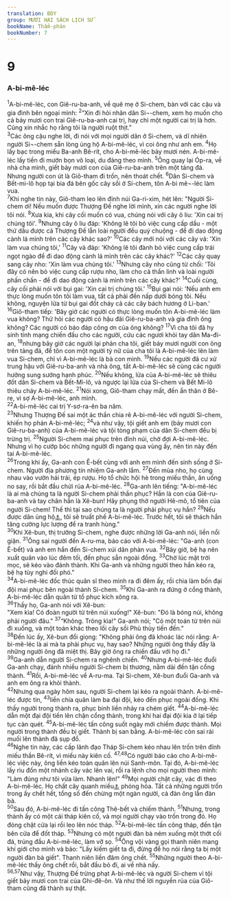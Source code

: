 ```yaml
---
translation: BDY
group: MƯƠI HAI SÁCH LỊCH SỬ
bookName: Thẩm-phán 
bookNumber: 7
---
```


<div class="title"><h1>9</h1><h3>A-bi-mê-léc</h3></div>
<span class="verse cac_9_1"><sup>1</sup>A-bi-mê-léc, con Giê-ru-ba-anh, về quê mẹ ở Si-chem, bàn với các cậu và gia đình bên ngoại mình: </span>
<span class="verse cac_9_2"><sup>2</sup>“Xin đi hỏi nhân dân Si¬-chem, xem họ muốn cho cả bảy mươi con trai Giê-ru-ba-anh cai trị, hay chỉ một người cai trị là hơn. Cũng xin nhắc họ rằng tôi là người ruột thịt.&#34;<br/></span>
<span class="verse cac_9_3"><sup>3</sup>Các ông cậu nghe lời, đi nói với mọi người dân ở Si-chem, và dĩ nhiên người Si¬-chem sẵn lòng ủng hộ A-bi-mê-léc, vì coi ông như anh em. </span>
<span class="verse cac_9_4"><sup>4</sup>Họ lấy bạc trong miếu Ba-anh Bê-rít, cho A-bi-mê-léc bảy mươi nén. A-bi-mê-léc lấy tiền đi mướn bọn vô loại, du đảng theo mình. </span>
<span class="verse cac_9_5"><sup>5</sup>Ông quay lại Óp-ra, về nhà cha mình, giết bảy mươi con của Giê-ru-ba-anh trên một tảng đá. Nhưng người con út là Giô-tham đi trốn, nên thoát chết. </span>
<span class="verse cac_9_6"><sup>6</sup>Dân Si-chem và Bết-mi-lô họp tại bia đá bên gốc cây sồi ở Si-chem, tôn A-bi mê¬-léc làm vua.<br/></span>
<span class="verse cac_9_7"><sup>7</sup>Khi nghe tin này, Giô-tham leo lên đỉnh núi Ga-ri-xim, hét lên: &#34;Người Si-chem ơi! Nếu muốn được Thượng Đế nghe lời mình, xin các người nghe lời tôi nói. </span>
<span class="verse cac_9_8"><sup>8</sup>Xưa kia, khi cây cối muốn có vua, chúng nói với cây ô liu: &#39;Xin cai trị chúng tôi&#39;. </span>
<span class="verse cac_9_9"><sup>9</sup>Nhưng cây ô liu đáp: &#39;Không lẽ tôi bỏ việc cung cấp dầu - một thứ dầu được cả Thượng Đế lẫn loài người đều quý chuộng - để đi dao động cành lá mình trên các cây khác sao?&#39; </span>
<span class="verse cac_9_10"><sup>10</sup>Các cây mới nói với các cây vả: &#39;Xin làm vua chúng tôi,&#39; </span>
<span class="verse cac_9_11"><sup>11</sup>Cây vả đáp: &#39;Không lẽ tôi đành bỏ việc cung cấp trái ngọt ngào để đi dao động cành lá mình trên các cây khác?&#39; </span>
<span class="verse cac_9_12"><sup>12</sup>Các cây quay sang cây nho: &#39;Xin làm vua chúng tôi.&#39; </span>
<span class="verse cac_9_13"><sup>13</sup>Nhưng cây nho cũng từ chối: &#39;Tôi đây có nên bỏ việc cung cấp rượu nho, làm cho cả thần linh và loài người phấn chấn - để đi dao động cành lá mình trên các cây khác?&#39; </span>
<span class="verse cac_9_14"><sup>14</sup>Cuối cùng, cây cối phải nói với bụi gai: &#39;Xin cai trị chúng tôi.&#39; </span>
<span class="verse cac_9_15"><sup>15</sup>Bụi gai nói: &#39;Nếu anh em thực lòng muốn tôn tôi làm vua, tất cả phải đến nấp dưới bóng tôi. Nếu không, nguyện lửa từ bụi gai đốt cháy cả các cây bách hương ở Li-ban.&#39;<br/></span>
<span class="verse cac_9_16"><sup>16</sup>Giô-tham tiếp: &#39;Bây giờ các người có thực lòng muốn tôn A-bi-mê-léc làm vua không? Thử hỏi các người có hậu đãi Giê-ru-ba-anh và gia đình ông không? Các người có báo đáp công ơn của ông không? </span>
<span class="verse cac_9_17"><sup>17</sup>Vì cha tôi đã hy sinh tính mạng chiến đấu cho các người, cứu các ngươi khỏi tay dân Ma-đi-an, </span>
<span class="verse cac_9_18"><sup>18</sup>nhưng bây giờ các người lại phản cha tôi, giết bảy mươi người con ông trên tảng đá, để tôn con một người tỳ nữ của cha tôi là A-bi-mê-léc lên làm vua Si-chem, chỉ vì A-bi-mê-léc là bà con mình. </span>
<span class="verse cac_9_19"><sup>19</sup>Nếu các người đã cư xử trung hậu với Giê-ru-ba-anh và nhà ông, tất A-bi-mê-léc sẽ cùng các người hưởng sung sướng hạnh phúc. </span>
<span class="verse cac_9_20"><sup>20</sup>Nếu không, lửa của A-bi-mê-léc sẽ thiêu đốt dân Si-chem và Bết-Mi-lô, và ngược lại lửa của Si-chem và Bết Mi-lô thiêu cháy A-bi-mê-léc. </span>
<span class="verse cac_9_21"><sup>21</sup>Nói xong, Giô-tham chạy mất, đến ẩn thân ở Bê-re, vì sợ A-bi-mê-léc, anh mình.<br/></span>
<span class="verse cac_9_22"><sup>22</sup>A-bi-mê-léc cai trị Y-sơ-ra-ên ba năm.<br/></span>
<span class="verse cac_9_23"><sup>23</sup>Nhưng Thượng Đế sai một ác thần chia rẽ A-bi-mê-léc với người Si-chem, khiến họ phản A-bi-mê-léc; </span>
<span class="verse cac_9_24"><sup>24</sup>và như vậy, tội giết anh em (bảy mươi con Giê-ru-ba-anh) của A-bi-mê-léc và tội tòng phạm của dân Si-chem đều bị trừng trị. </span>
<span class="verse cac_9_25"><sup>25</sup>Người Si-chem mai phục trên đỉnh núi, chờ đợi A-bi-mê-léc. Nhưng vì họ cướp bóc những người đi ngang qua vùng ấy, nên tin này đến tai A-bi-mê-léc.<br/></span>
<span class="verse cac_9_26"><sup>26</sup>Trong khi ấy, Ga-anh con Ê-bết cùng với anh em mình đến sinh sống ở Si-chem. Người địa phương tín nhiệm Ga-anh lắm. </span>
<span class="verse cac_9_27"><sup>27</sup>Đến mùa nho, họ cùng nhau vào vườn hái trái, ép rượu. Họ tổ chức hội hè trong miếu thần, ăn uống no say, rồi bắt đầu chửi rủa A-bi-mê-léc. </span>
<span class="verse cac_9_28"><sup>28</sup>Ga-anh lên tiếng: &#34;A-bi-mê-léc là ai mà chúng ta là người Si-chem phải thần phục? Hắn là con của Giê-ru-ba-anh và tay chân hắn là Xê-bun! Hãy phụng thờ người Hê-mô, tổ tiên của người Si-chem! Thế thì tại sao chúng ta là người phải phục vụ hắn? </span>
<span class="verse cac_9_29"><sup>29</sup>Nếu được dân ủng hộ<a href="#" data-toggle="tooltip" data-placement="bottom" title="Nếu tôi có dân này trong tay">⚓</a>, tôi sẽ truất phế A-bi-mê-léc. Trước hết, tôi sẽ thách hắn tăng cường lực lượng để ra tranh hùng.&#34;<br/></span>
<span class="verse cac_9_30"><sup>30</sup>Khi Xê-bun, thị trưởng Si-chem, nghe được những lời Ga-anh nói, liền nổi giận. </span>
<span class="verse cac_9_31"><sup>31</sup>Ông sai người đến A-ru-ma, báo cáo với A-bi-mê-léc: &#34;Ga-anh (con Ê-bết) và anh em hắn đến Si-chem xúi dân phản vua. </span>
<span class="verse cac_9_32"><sup>32</sup>Bây giờ, bệ hạ nên xuất quân vào lúc đêm tối, đến phục sẵn ngoài đồng. </span>
<span class="verse cac_9_33"><sup>33</sup>Chờ lúc mặt trời mọc, sẽ kéo vào đánh thành. Khi Ga-anh và những người theo hắn kéo ra, bệ hạ tùy nghi đối phó.&#34;<br/></span>
<span class="verse cac_9_34"><sup>34</sup>A-bi-mê-léc đốc thúc quân sĩ theo mình ra đi đêm ấy, rồi chia làm bốn đại đội mai phục bên ngoài thành Si-chem. </span>
<span class="verse cac_9_35"><sup>35</sup>Khi Ga-anh ra đứng ở cổng thành, A-bi-mê-léc dẫn quân từ tổ phục kích xông ra.<br/></span>
<span class="verse cac_9_36"><sup>36</sup>Thấy họ, Ga-anh nói với Xê-bun:<br/>&#34;Xem kìa! Có đoàn người từ trên núi xuống!&#34; Xê-bun: &#34;Đó là bóng núi, không phải người đâu.&#34; </span>
<span class="verse cac_9_37"><sup>37</sup>“Không. Trông kìa!&#34; Ga-anh nói; &#34;Có một toán từ trên núi đi xuống, và một toán khác theo lối cây sồi Phù thủy tiến đến.&#34;<br/></span>
<span class="verse cac_9_38"><sup>38</sup>Đến lúc ấy, Xê-bun đổi giọng: &#34;Không phải ông đã khoác lác nói rằng: A-bi-mê-léc là ai mà ta phải phục vụ, hay sao? Những người ông thấy đấy là những người ông đã miệt thị. Bây giờ ông ra chiến đấu với họ đi.&#34;<br/></span>
<span class="verse cac_9_39"><sup>39</sup>Ga-anh dẫn người Si-chem ra nghênh chiến. </span>
<span class="verse cac_9_40"><sup>40</sup>Nhưng A-bi-mê-léc đuổi Ga-anh chạy, đánh nhiều người Si-chem bị thương, nằm dài đến tận cổng thành. </span>
<span class="verse cac_9_41"><sup>41</sup>Rồi, A-bi-mê-léc về A-ru-ma. Tại Si-chem, Xê-bun đuổi Ga-anh và anh em ông ra khỏi thành.<br/></span>
<span class="verse cac_9_42"><sup>42</sup>Nhưng qua ngày hôm sau, người Si-chem lại kéo ra ngoài thành. A-bi-mê-léc được tin, </span>
<span class="verse cac_9_43"><sup>43</sup>liền chia quân làm ba đại đội, kéo đến phục ngoài đồng. Khi thấy người trong thành ra, phục binh liền nhảy ra chém giết. </span>
<span class="verse cac_9_44"><sup>44</sup>A-bi-mê-léc dẫn một đại đội tiến lên chặn cổng thành, trong khi hai đại đội kia ở lại tiếp tục càn quét. </span>
<span class="verse cac_9_45"><sup>45</sup>A-bi-mê-léc tấn công suốt ngày mới chiếm được thành. Mọi người trong thành đều bị giết. Thành bị san bằng. A-bi-mê-léc còn sai rải muối lên thành đã sụp đổ.<br/></span>
<span class="verse cac_9_46"><sup>46</sup>Nghe tin này, các cấp lãnh đạo Tháp Si-chem kéo nhau lên trốn trên đỉnh miếu thần Bê-rít, vì miếu này kiên cố. </span>
<span class="verse cac_9_47 cac_9_48"><sup>47,48</sup>Có người báo cáo cho A-bi-mê-léc việc này, ông liền kéo toàn quân lên núi Sanh-môn. Tại đó, A-bi-mê-léc lấy rìu đốn một nhánh cây vác lên vai, rồi ra lệnh cho mọi người theo mình: &#34;Làm đúng như tôi vừa làm. Nhanh lên!&#34; </span>
<span class="verse cac_9_49"><sup>49</sup>Mọi người chặt cây, vác đi theo A-bi-mê-léc. Họ chất cây quanh miếu<a href="#" data-toggle="tooltip" data-placement="bottom" title="Nt nơi kiên cố, đồn">⚓</a> phóng hỏa. Tất cả những người trốn trong ấy chết hết, tổng số đến chừng một ngàn người, cả đàn ông lẫn đàn bà.<br/></span>
<span class="verse cac_9_50"><sup>50</sup>Sau đó, A-bi-mê-léc đi tấn công Thê-bết và chiếm thành. </span>
<span class="verse cac_9_51"><sup>51</sup>Nhưng, trong thành ấy có một cái tháp kiên cố, và mọi người chạy vào trốn trong đó. Họ đóng chặt cửa lại rồi leo lên nóc tháp. </span>
<span class="verse cac_9_52"><sup>52</sup>A-bi-mê-léc tấn công tháp, đến tận bên cửa để đốt tháp. </span>
<span class="verse cac_9_53"><sup>53</sup>Nhưng có một người đàn bà ném xuống một thớt cối đá, trúng đầu A-bi-mê-léc, làm vỡ sọ. </span>
<span class="verse cac_9_54"><sup>54</sup>Ông vội vàng gọi thanh niên mang khí giới cho mình và bảo: &#34;Lấy kiếm giết ta đi, đừng để họ nói rằng ta bị một người đàn bà giết&#34;. Thanh niên liền đâm ông chết. </span>
<span class="verse cac_9_55"><sup>55</sup>Những người theo A-bi-mê-léc thấy ông chết rồi, bắt đầu bỏ đi, ai về nhà nấy.<br/></span>
<span class="verse cac_9_56 cac_9_57"><sup>56,57</sup>Như vậy, Thượng Đế trừng phạt A-bi-mê-léc và người Si-chem vì tội giết bảy mươi con trai của Ghi-đê-ôn. Và như thế lời nguyền rủa của Giô-tham cũng đã thành sự thật.</span>
